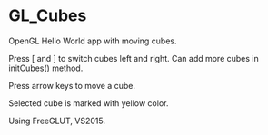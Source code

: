 # GL_Cubes
OpenGL Hello World app with moving cubes.

Press [ and ] to switch cubes left and right. 
Can add more cubes in initCubes() method.

Press arrow keys to move a cube. 

Selected cube is marked with yellow color.

Using FreeGLUT, VS2015.
